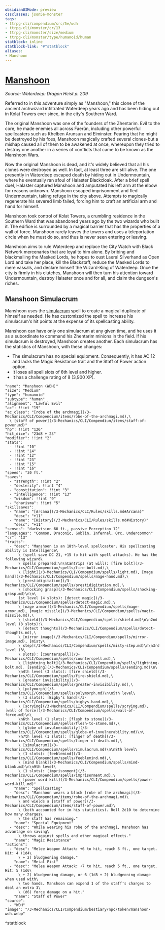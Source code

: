 ```yaml
---
obsidianUIMode: preview
cssclasses: json5e-monster
tags:
- ttrpg-cli/compendium/src/5e/wdh
- ttrpg-cli/monster/cr/13
- ttrpg-cli/monster/size/medium
- ttrpg-cli/monster/type/humanoid/human
statblock: inline
statblock-link: "#^statblock"
aliases:
- Manshoon
---
```

# [Manshoon](3-Mechanics\CLI\Compendium\bestiary\npc/manshoon-wdh.md)
*Source: Waterdeep: Dragon Heist p. 209*  

Referred to in this adventure simply as "Manshoon," this clone of the ancient archwizard infiltrated Waterdeep years ago and has been hiding out in Kolat Towers ever since, in the city's Southern Ward.

The original Manshoon was one of the founders of the Zhentarim. Evil to the core, he made enemies all across Faerûn, including other powerful spellcasters such as Khelben Arunsun and Elminster. Fearing that he might be destroyed by his foes, Manshoon magically crafted several clones-but a mishap caused all of them to be awakened at once, whereupon they tried to destroy one another in a series of conflicts that came to be known as the Manshoon Wars.

Now the original Manshoon is dead, and it's widely believed that all his clones were destroyed as well. In fact, at least three are still alive. The one presently in Waterdeep escaped death by hiding out in Undermountain, where he eventually ran afoul of Halaster Blackcloak. After a brief spell duel, Halaster captured Manshoon and amputated his left arm at the elbow for reasons unknown. Manshoon escaped imprisonment and fled Undermountain, taking refuge in the city above. Attempts to magically regenerate his severed limb failed, forcing him to craft an artificial arm and hand for himself.

Manshoon took control of Kolat Towers, a crumbling residence in the Southern Ward that was abandoned years ago by the two wizards who built it. The edifice is surrounded by a magical barrier that has the properties of a wall of force. Manshoon rarely leaves the towers and uses a teleportation circle when he must do so, and thus is never seen entering or leaving.

Manshoon aims to rule Waterdeep and replace the City Watch with Black Network mercenaries that are loyal to him alone. By bribing and blackmailing the Masked Lords, he hopes to oust Laeral Silverhand as Open Lord and take her place, kill the Blackstaff, reduce the Masked Lords to mere vassals, and declare himself the Wizard-King of Waterdeep. Once the city is firmly in his clutches, Manshoon will then turn his attention toward Undermountain, destroy Halaster once and for all, and claim the dungeon's riches.

## Manshoon Simulacrum

Manshoon uses the [simulacrum](/3-Mechanics/CLI/Compendium/spells/simulacrum.md) spell to create a magical duplicate of himself as needed. He has customized the spell to increase his simulacrum's hit points at the expense of its spellcasting ability.

Manshoon can have only one simulacrum at any given time, and he uses it as a subordinate to command his Zhentarim minions in the field. If his simulacrum is destroyed, Manshoon creates another. Each simulacrum has the statistics of Manshoon, with these changes:

- The simulacrum has no special equipment. Consequently, it has AC 12 and lacks the Magic Resistance trait and the Staff of Power action option.  
- It loses all spell slots of 6th level and higher.  
- It has a challenge rating of 8 (3,900 XP).  

```statblock
"name": "Manshoon (WDH)"
"size": "Medium"
"type": "humanoid"
"subtype": "human"
"alignment": "Lawful Evil"
"ac": !!int "19"
"ac_class": "[robe of the archmagi](/3-Mechanics/CLI/Compendium/items/robe-of-the-archmagi.md),\
  \ [staff of power](/3-Mechanics/CLI/Compendium/items/staff-of-power.md)"
"hp": !!int "126"
"hit_dice": "23d8 + 23"
"modifier": !!int "2"
"stats":
  - !!int "10"
  - !!int "14"
  - !!int "12"
  - !!int "23"
  - !!int "15"
  - !!int "16"
"speed": "30 ft."
"saves":
  - "strength": !!int "2"
  - "dexterity": !!int "4"
  - "constitution": !!int "3"
  - "intelligence": !!int "13"
  - "wisdom": !!int "9"
  - "charisma": !!int "5"
"skillsaves":
  - "name": "[Arcana](/3-Mechanics/CLI/Rules/skills.md#Arcana)"
    "desc": "+11"
  - "name": "[History](/3-Mechanics/CLI/Rules/skills.md#History)"
    "desc": "+11"
"senses": "darkvision 60 ft., passive Perception 12"
"languages": "Common, Draconic, Goblin, Infernal, Orc, Undercommon"
"cr": "13"
"traits":
  - "desc": "Manshoon is an 18th-level spellcaster. His spellcasting ability is Intelligence\
      \ (spell save DC 21, +15 to hit with spell attacks). He has the following wizard\
      \ spells prepared:\n\nCantrips (at will): [fire bolt](/3-Mechanics/CLI/Compendium/spells/fire-bolt.md),\
      \ [light](/3-Mechanics/CLI/Compendium/spells/light.md), [mage hand](/3-Mechanics/CLI/Compendium/spells/mage-hand.md),\
      \ [prestidigitation](/3-Mechanics/CLI/Compendium/spells/prestidigitation.md),\
      \ [shocking grasp](/3-Mechanics/CLI/Compendium/spells/shocking-grasp.md)\n\n\
      1st level (4 slots): [detect magic](/3-Mechanics/CLI/Compendium/spells/detect-magic.md),\
      \ [mage armor](/3-Mechanics/CLI/Compendium/spells/mage-armor.md), [magic missile](/3-Mechanics/CLI/Compendium/spells/magic-missile.md),\
      \ [shield](/3-Mechanics/CLI/Compendium/spells/shield.md)\n\n2nd level (3 slots):\
      \ [detect thoughts](/3-Mechanics/CLI/Compendium/spells/detect-thoughts.md),\
      \ [mirror image](/3-Mechanics/CLI/Compendium/spells/mirror-image.md), [misty\
      \ step](/3-Mechanics/CLI/Compendium/spells/misty-step.md)\n\n3rd level (3\
      \ slots): [counterspell](/3-Mechanics/CLI/Compendium/spells/counterspell.md),\
      \ [lightning bolt](/3-Mechanics/CLI/Compendium/spells/lightning-bolt.md), [sending](/3-Mechanics/CLI/Compendium/spells/sending.md)\n\
      \n4th level (3 slots): [fire shield](/3-Mechanics/CLI/Compendium/spells/fire-shield.md),\
      \ [greater invisibility](/3-Mechanics/CLI/Compendium/spells/greater-invisibility.md),\
      \ [polymorph](/3-Mechanics/CLI/Compendium/spells/polymorph.md)\n\n5th level\
      \ (3 slots): [Bigby's hand](/3-Mechanics/CLI/Compendium/spells/bigbys-hand.md),\
      \ [scrying](/3-Mechanics/CLI/Compendium/spells/scrying.md), [wall of force](/3-Mechanics/CLI/Compendium/spells/wall-of-force.md)\n\
      \n6th level (1 slots): [flesh to stone](/3-Mechanics/CLI/Compendium/spells/flesh-to-stone.md),\
      \ [globe of invulnerability](/3-Mechanics/CLI/Compendium/spells/globe-of-invulnerability.md)\n\
      \n7th level (1 slots): [finger of death](/3-Mechanics/CLI/Compendium/spells/finger-of-death.md),\
      \ [simulacrum](/3-Mechanics/CLI/Compendium/spells/simulacrum.md)\n\n8th level\
      \ (1 slots): [feeblemind](/3-Mechanics/CLI/Compendium/spells/feeblemind.md),\
      \ [mind blank](/3-Mechanics/CLI/Compendium/spells/mind-blank.md)\n\n9th level\
      \ (1 slots): [imprisonment](/3-Mechanics/CLI/Compendium/spells/imprisonment.md),\
      \ [power word kill](/3-Mechanics/CLI/Compendium/spells/power-word-kill.md)"
    "name": "Spellcasting"
  - "desc": "Manshoon wears a black [robe of the archmagi](/3-Mechanics/CLI/Compendium/items/robe-of-the-archmagi.md)\
      \ and wields a [staff of power](/3-Mechanics/CLI/Compendium/items/staff-of-power.md)\
      \ (both accounted for in his statistics). Roll 2d10 to determine how many charges\
      \ the staff has remaining."
    "name": "Special Equipment"
  - "desc": "While wearing his robe of the archmagi, Manshoon has advantage on saving\
      \ throws against spells and other magical effects."
    "name": "Magic Resistance"
"actions":
  - "desc": "Melee Weapon Attack: +6 to hit, reach 5 ft., one target. Hit: 4 (1d4\
      \ + 2) bludgeoning damage."
    "name": "Metal Fist"
  - "desc": "Melee Weapon Attack: +7 to hit, reach 5 ft., one target. Hit: 5 (1d6\
      \ + 2) bludgeoning damage, or 6 (1d8 + 2) bludgeoning damage when used with\
      \ two hands. Manshoon can expend 1 of the staff's charges to deal an extra 3\
      \ (d6) force damage on a hit."
    "name": "Staff of Power"
"source":
  - "WDH"
"image": "/3-Mechanics/CLI/Compendium/bestiary/npc/token/manshoon-wdh.webp"
```
^statblock